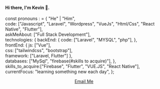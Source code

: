 <h4 align="left">Hi there, I'm Kevin 👋.</h4>

const pronouns : = {
    "He" | "Him",
      <br>
    code: ["Javascript", "Laravel", "Wordpress", "VueJs", "Html/Css", "React Native", "Flutter"],
    <br>
    askMeAbout: ["Full Stack Development"],
      <br>
    technologies: {
        backEnd: {
            code: ["Laravel", "MYSQL", "php"],
        },
          <br>
        frontEnd: {
            js: ["Vue"],
              <br>
            css: ["tailwindcss", "bootstrap"],
              <br>
            framework: ["Laravel, Flutter"]
        },
          <br>
        databases: ["MySql", "firebase(#skills to acquire)"],
        },
          <br>
    skills_to_acquire:["Firebase", "Flutter", "VUE.JS", "React Native"],
      <br>
    currentFocus: "learning something new each day",
};
<br>
<div align="center">

[Email Me](mailto:kevdevcodes@gmail.com)
</div>


